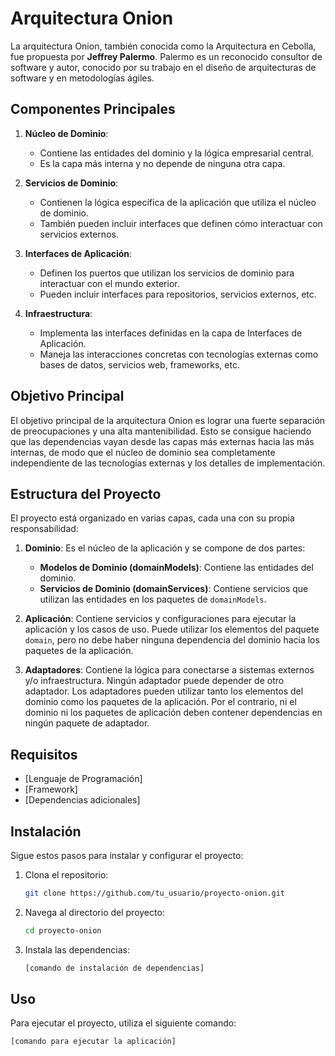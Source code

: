 # Arquitectura Onion

La arquitectura Onion, también conocida como la Arquitectura en Cebolla, fue propuesta por **Jeffrey Palermo**. Palermo es un reconocido consultor de software y autor, conocido por su trabajo en el diseño de arquitecturas de software y en metodologías ágiles.

## Componentes Principales

1. **Núcleo de Dominio**:
   - Contiene las entidades del dominio y la lógica empresarial central.
   - Es la capa más interna y no depende de ninguna otra capa.

2. **Servicios de Dominio**:
   - Contienen la lógica específica de la aplicación que utiliza el núcleo de dominio.
   - También pueden incluir interfaces que definen cómo interactuar con servicios externos.

3. **Interfaces de Aplicación**:
   - Definen los puertos que utilizan los servicios de dominio para interactuar con el mundo exterior.
   - Pueden incluir interfaces para repositorios, servicios externos, etc.

4. **Infraestructura**:
   - Implementa las interfaces definidas en la capa de Interfaces de Aplicación.
   - Maneja las interacciones concretas con tecnologías externas como bases de datos, servicios web, frameworks, etc.

## Objetivo Principal

El objetivo principal de la arquitectura Onion es lograr una fuerte separación de preocupaciones y una alta mantenibilidad. Esto se consigue haciendo que las dependencias vayan desde las capas más externas hacia las más internas, de modo que el núcleo de dominio sea completamente independiente de las tecnologías externas y los detalles de implementación.

## Estructura del Proyecto

El proyecto está organizado en varias capas, cada una con su propia responsabilidad:

1. **Dominio**: Es el núcleo de la aplicación y se compone de dos partes:
    - **Modelos de Dominio (domainModels)**: Contiene las entidades del dominio.
    - **Servicios de Dominio (domainServices)**: Contiene servicios que utilizan las entidades en los paquetes de `domainModels`.

2. **Aplicación**: Contiene servicios y configuraciones para ejecutar la aplicación y los casos de uso. Puede utilizar los elementos del paquete `domain`, pero no debe haber ninguna dependencia del dominio hacia los paquetes de la aplicación.

3. **Adaptadores**: Contiene la lógica para conectarse a sistemas externos y/o infraestructura. Ningún adaptador puede depender de otro adaptador. Los adaptadores pueden utilizar tanto los elementos del dominio como los paquetes de la aplicación. Por el contrario, ni el dominio ni los paquetes de aplicación deben contener dependencias en ningún paquete de adaptador.

## Requisitos

- [Lenguaje de Programación]
- [Framework]
- [Dependencias adicionales]

## Instalación

Sigue estos pasos para instalar y configurar el proyecto:

1. Clona el repositorio:
    ```bash
    git clone https://github.com/tu_usuario/proyecto-onion.git
    ```
2. Navega al directorio del proyecto:
    ```bash
    cd proyecto-onion
    ```
3. Instala las dependencias:
    ```bash
    [comando de instalación de dependencias]
    ```

## Uso

Para ejecutar el proyecto, utiliza el siguiente comando:
```bash
[comando para ejecutar la aplicación]
